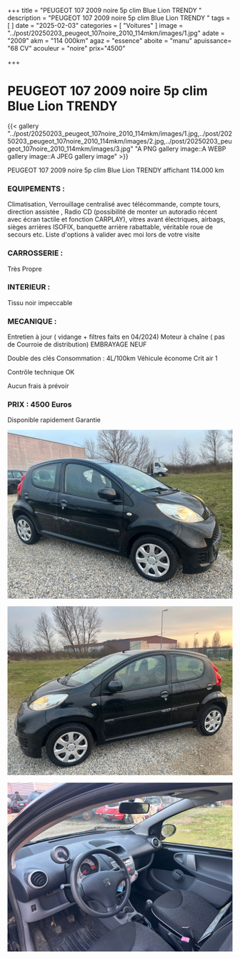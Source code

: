 +++
title = "PEUGEOT 107 2009 noire 5p clim Blue Lion TRENDY "
description = "PEUGEOT 107 2009 noire 5p clim Blue Lion TRENDY  "
tags = [
]
date = "2025-02-03"
categories = [
    "Voitures"
]
image = "../post/20250203_peugeot_107noire_2010_114mkm/images/1.jpg"
adate = "2009"
akm = "114 000km"
agaz = "essence"
aboite = "manu"
apuissance= "68 CV"
acouleur = "noire"
prix="4500"

+++

# PEUGEOT 107 2009 noire 5p clim Blue Lion TRENDY

{{< gallery  "../post/20250203_peugeot_107noire_2010_114mkm/images/1.jpg,../post/20250203_peugeot_107noire_2010_114mkm/images/2.jpg,../post/20250203_peugeot_107noire_2010_114mkm/images/3.jpg" "A PNG gallery image::A WEBP gallery image::A JPEG gallery image" >}}
 


PEUGEOT 107 2009 noire 5p clim Blue Lion TRENDY affichant 114.000 km


### EQUIPEMENTS :
Climatisation, Verrouillage centralisé avec télécommande, compte tours, direction assistée , Radio CD (possibilité de monter un autoradio récent avec écran tactile et fonction CARPLAY), vitres avant électriques, airbags, sièges arrières ISOFIX, banquette arrière rabattable, véritable roue de secours etc.
Liste d'options à valider avec moi lors de votre visite


### CARROSSERIE :
Très Propre


### INTERIEUR :
Tissu noir impeccable

### MECANIQUE :
Entretien à jour ( vidange + filtres faits en 04/2024)
Moteur à chaîne ( pas de Courroie de distribution)
EMBRAYAGE NEUF

Double des clés
Consommation : 4L/100km
Véhicule économe
Crit air 1

Contrôle technique OK 

Aucun frais à prévoir


### PRIX : 4500 Euros

Disponible rapidement
Garantie

<!-- more -->


![](images/1.jpg)

![](images/2.jpg)

![](images/3.jpg)

